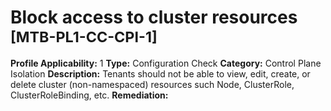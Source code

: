 # Block access to cluster resources <small>[MTB-PL1-CC-CPI-1] </small>
**Profile Applicability:** 
1
**Type:** 
Configuration Check
**Category:** 
Control Plane Isolation 
**Description:** 
Tenants should not be able to view, edit, create, or delete cluster (non-namespaced) resources such Node, ClusterRole, ClusterRoleBinding, etc. 
**Remediation:**


